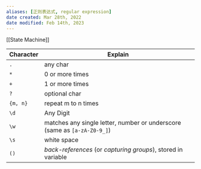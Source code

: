 ```yaml
---
aliases: [正则表达式, regular expression]
date created: Mar 28th, 2022
date modified: Feb 14th, 2023
---
```

[[State Machine]]

| Character | Explain                                                                  |
| --------- | ------------------------------------------------------------------------ |
| `.`       | any char                                                                 |
| `*`       | 0 or more times                                                          |
| `+`       | 1 or more times                                                          |
| `?`       | optional char                                                            |
| `{m, n}`  | repeat m to n times                                                      |
| `\d`      | Any Digit                                                                |
| `\w`      | matches any single letter, number or underscore (same as `[a-zA-Z0-9_]`) |
| `\s`      | white space                                                              |
| `()`      | _back-references_ (or _capturing groups_), stored in variable                                                                         |

